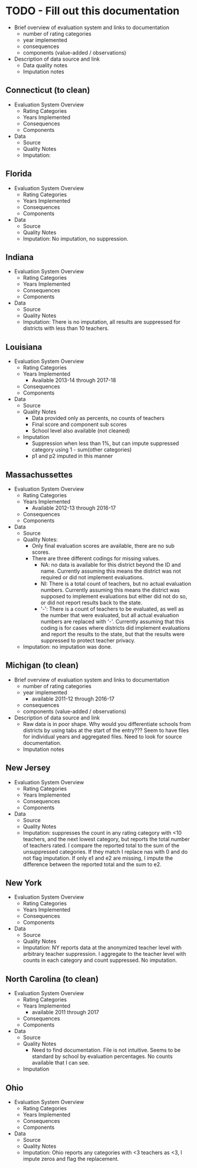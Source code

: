 # TODO - Fill out this documentation
* Brief overview of evaluation system and links to documentation
    + number of rating categories
    + year implemented 
    + consequences
    + components (value-added / observations)
* Description of data source and link
    + Data quality notes
    + Imputation notes

## Connecticut (to clean)
* Evaluation System Overview
    + Rating Categories
    + Years Implemented
    + Consequences
    + Components
* Data 
    + Source
    + Quality Notes
    + Imputation: 


## Florida
* Evaluation System Overview
    + Rating Categories
    + Years Implemented
    + Consequences
    + Components
* Data 
    + Source
    + Quality Notes
    + Imputation: No imputation, no suppression.

## Indiana
* Evaluation System Overview
    + Rating Categories
    + Years Implemented
    + Consequences
    + Components
* Data 
    + Source
    + Quality Notes
    + Imputation: There is no imputation, all results are suppressed for districts with less than 10 teachers. 

## Louisiana
* Evaluation System Overview
    + Rating Categories
    + Years Implemented
        - Available 2013-14 through 2017-18
    + Consequences
    + Components
* Data 
    + Source
    + Quality Notes
        - Data provided only as percents, no counts of teachers
        - Final score and component sub scores
        - School level also available (not cleaned)
    + Imputation
        - Suppression when less than 1%, but can impute suppressed category using 1 - sum(other categories)
        - p1 and p2 imputed in this manner
    
## Massachussettes
* Evaluation System Overview
    + Rating Categories
    + Years Implemented
        - Available 2012-13 through 2016-17
    + Consequences
    + Components
* Data 
    + Source
    + Quality Notes: 
        - Only final evaluation scores are available, there are no sub scores. 
        - There are three different codings for missing values.
            - NA: no data is available for this district beyond the ID and name. Currently assuming this means the district was not required or did not implement evaluations. 
            - NI: There is a total count of teachers, but no actual evaluation numbers. Currently assuming this means the district was supposed to implement evaluations but either did not do so, or did not report results back to the state. 
            - '-': There is a count of teachers to be evaluated, as well as the number that were evaluated, but all actual evaluation numbers are replaced with '-'. Currently assuming that this coding is for cases where districts did implement evaluations and report the results to the state, but that the results were suppressed to protect teacher privacy.
    + Imputation: no imputation was done. 

## Michigan (to clean)
* Brief overview of evaluation system and links to documentation
    + number of rating categories
    + year implemented 
        - available 2011-12 through 2016-17
    + consequences
    + components (value-added / observations)
* Description of data source and link
    + Raw data is in poor shape. Why would you differentiate schools from districts by using tabs at the start of the entry??? Seem to have files for individual years and aggregated files. Need to look for source documentation. 
    + Imputation notes

## New Jersey
* Evaluation System Overview
    + Rating Categories
    + Years Implemented
    + Consequences
    + Components
* Data 
    + Source
    + Quality Notes
    + Imputation: suppresses the count in any rating category with <10 teachers, and the next lowest category, but reports the total number of teachers rated. I compare the reported total to the sum of the unsuppressed categories. If they match I replace nas with 0 and do not flag imputation. If only e1 and e2 are missing, I impute the difference between the reported total and the sum to e2.
    
## New York
* Evaluation System Overview
    + Rating Categories
    + Years Implemented
    + Consequences
    + Components
* Data 
    + Source
    + Quality Notes
    + Imputation: NY reports data at the anonymized teacher level with arbitrary teacher suppression. I aggregate to the teacher level with counts in each category and count suppressed. No imputation.

## North Carolina (to clean)
* Evaluation System Overview
    + Rating Categories
    + Years Implemented
        - available 2011 through 2017
    + Consequences
    + Components
* Data 
    + Source
    + Quality Notes
        - Need to find documentation. File is not intuitive. Seems to be standard by school by evaluation percentages. No counts available that I can see. 
    + Imputation
    
## Ohio
* Evaluation System Overview
    + Rating Categories
    + Years Implemented
    + Consequences
    + Components
* Data 
    + Source
    + Quality Notes
    + Imputation: Ohio reports any categories with <3 teachers as <3, I impute zeros and flag the replacement. 
